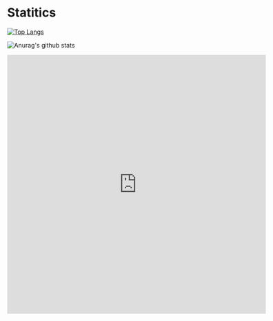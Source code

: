

<!--
**HUGOW04/HUGOW04** is a ✨ _special_ ✨ repository because its `README.md` (this file) appears on your GitHub profile.

Here are some ideas to get you started:

- 🔭 I’m currently working on ...
- 🌱 I’m currently learning ...
- 👯 I’m looking to collaborate on ...
- 🤔 I’m looking for help with ...
- 💬 Ask me about ...
- 📫 How to reach me: ...
- 😄 Pronouns: ...
- ⚡ Fun fact: ...
-->

# Statitics 
[![Top Langs](https://github-readme-stats.vercel.app/api/top-langs/?username=HUGOW04&theme=dark&show_icons=true&layout=compact)](https://github.com/anuraghazra/github-readme-stats)

![Anurag's github stats](https://github-readme-stats.vercel.app/api?username=HUGOW04&theme=dark&show_icons=true)

<iframe width="600" height="600" src="https://ionicabizau.github.io/github-profile-languages/api.html?HUGOW04" frameborder="0"></iframe>


